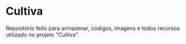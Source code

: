 # Cultiva
Repositório feito para armazenar, códigos, imagens e todos recursos utilizado no projeto "Cultiva".
